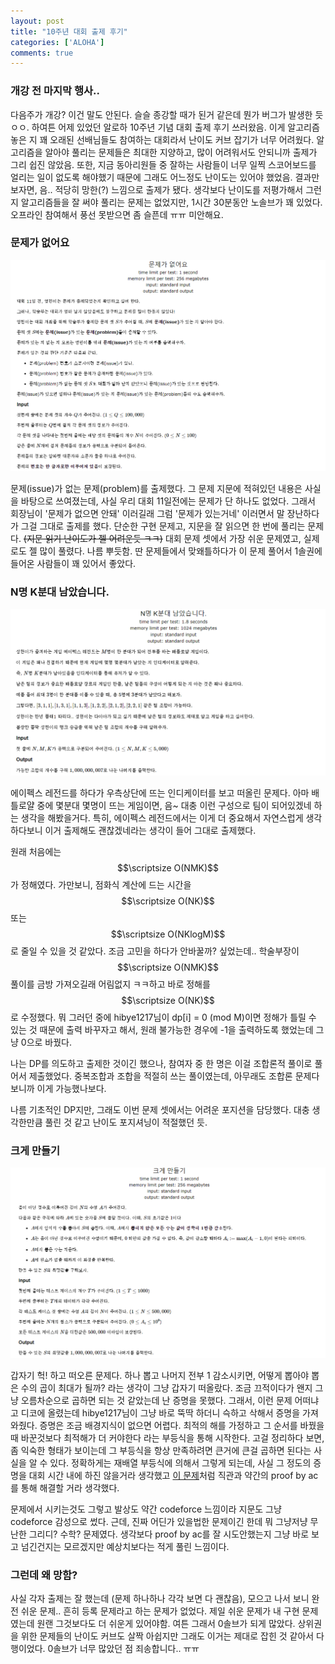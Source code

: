 ```yaml
---
layout: post
title: "10주년 대회 출제 후기"
categories: ['ALOHA']
comments: true
---
```

<script type="text/javascript" 
src="https://cdn.mathjax.org/mathjax/latest/MathJax.js?config=TeX-AMS_HTML">
</script>
### **개강 전 마지막 행사..**
다음주가 개강? 이건 말도 안된다. 슬슬 종강할 때가 된거 같은데 뭔가 버그가 발생한 듯 ㅇㅇ. 하여튼 어제 있었던 알로하 10주년 기념 대회 출제 후기 쓰러왔음. 이게 알고리즘 놓은 지 꽤 오래된 선배님들도 참여하는 대회라서 난이도 커브 잡기가 너무 어려웠다. 알고리즘을 알아야 풀리는 문제들은 최대한 지양하고, 많이 어려워서도 안되니까 출제가 그리 쉽진 않았음. 또한, 지금 동아리원들 중 잘하는 사람들이 너무 일찍 스코어보드를 얼리는 일이 없도록 해야했기 때문에 그래도 어느정도 난이도는 있어야 했었음. 결과만 보자면, 음.. 적당히 망한(?) 느낌으로 출제가 됐다. 생각보다 난이도를 저평가해서 그런지 알고리즘들을 잘 써야 풀리는 문제는 없었지만, 1시간 30분동안 노솔브가 꽤 있었다. 오프라인 참여해서 풍선 못받으면 좀 슬픈데 ㅠㅠ 미안해요.

### **문제가 없어요**
<p align="center">
<img src = "/assets/img/10th/1.png" alt = "1">
</p>

문제(issue)가 없는 문제(problem)를 출제했다. 그 문제 지문에 적혀있던 내용은 사실을 바탕으로 쓰여졌는데, 사실 우리 대회 11일전에는 문제가 단 하나도 없었다. 그래서 회장님이 '문제가 없으면 안돼' 이러길래 그럼 '문제가 있는거네' 이러면서 말 장난하다가 그걸 그대로 출제를 했다. 단순한 구현 문제고, 지문을 잘 읽으면 한 번에 풀리는 문제다. ~~(지문 읽기 난이도가 젤 어려운듯 ㅋㅋ)~~ 대회 문제 셋에서 가장 쉬운 문제였고, 실제로도 젤 많이 풀렸다. 나름 뿌듯함. 딴 문제들에서 맞왜틀하다가 이 문제 풀어서 1솔권에 들어온 사람들이 꽤 있어서 좋았다. 

### **N명 K분대 남았습니다.**
<p align="center">
<img src = "/assets/img/10th/2.png" alt = "2">
</p>

에이펙스 레전드를 하다가 우측상단에 뜨는 인디케이터를 보고 떠올린 문제다. 아마 배틀로얄 중에 몇분대 몇명이 뜨는 게임이면, 음~ 대충 이런 구성으로 팀이 되어있겠네 하는 생각을 해봤을거다. 특히, 에이펙스 레전드에서는 이게 더 중요해서 자연스럽게 생각하다보니 이거 출제해도 괜찮겠네라는 생각이 들어 그대로 출제했다.

원래 처음에는 $$\scriptsize O(NMK)$$가 정해였다. 가만보니, 점화식 계산에 드는 시간을 $$\scriptsize O(NK)$$ 또는 $$\scriptsize O(NKlogM)$$ 로 줄일 수 있을 것 같았다. 조금 고민을 하다가 안바꿀까? 싶었는데.. 학술부장이 $$\scriptsize O(NMK)$$풀이를 금방 가져오길래 어림없지 ㅋㅋ하고 바로 정해를 $$\scriptsize O(NK)$$로 수정했다. 뭐 그러던 중에 hibye1217님이 dp[i] = 0 (mod M)이면 정해가 틀릴 수 있는 것 때문에 출력 바꾸자고 해서, 원래 불가능한 경우에 -1을 출력하도록 했었는데 그냥 0으로 바꿨다.

나는 DP를 의도하고 출제한 것이긴 했으나, 참여자 중 한 명은 이걸 조합론적 풀이로 풀어서 제출했었다. 중복조합과 조합을 적절히 쓰는 풀이였는데, 아무래도 조합론 문제다 보니까 이게 가능했나보다. 

나름 기초적인 DP지만, 그래도 이번 문제 셋에서는 어려운 포지션을 담당했다. 대충 생각한만큼 풀린 것 같고 난이도 포지셔닝이 적절했던 듯.

### **크게 만들기**
<p align="center">
<img src = "/assets/img/10th/3.png" alt = "3">
</p>

갑자기 헉! 하고 떠오른 문제다. 하나 뽑고 나머지 전부 1 감소시키면, 어떻게 뽑아야 뽑은 수의 곱이 최대가 될까? 라는 생각이 그냥 갑자기 떠올랐다. 조금 끄적이다가 왠지 그냥 오름차순으로 곱하면 되는 것 같았는데 난 증명을 못했다. 그래서, 이런 문제 어떠냐고 디코에 올렸는데 hibye1217님이 그냥 바로 뚝딱 하더니 슥하고 삭해서 증명을 가져와줬다. 증명은 조금 배경지식이 없으면 어렵다. 최적의 해를 가정하고 그 순서를 바꿨을 때 바꾼것보다 최적해가 더 커야한다 라는 부등식을 통해 시작한다. 고걸 정리하다 보면, 좀 익숙한 형태가 보이는데 그 부등식을 항상 만족하려면 큰거에 큰걸 곱하면 된다는 사실을 알 수 있다. 정확하게는 재배열 부등식에 의해서 그렇게 되는데, 사실 그 정도의 증명을 대회 시간 내에 하진 않을거라 생각했고 [이 문제](https://boj.kr/1026)처럼 직관과 약간의 proof by ac를 통해 해결할 거라 생각했다.

문제에서 시키는것도 그렇고 발상도 약간 codeforce 느낌이라 지문도 그냥 codeforce 감성으로 썼다. 근데, 진짜 어딘가 있을법한 문제이긴 한데 뭐 그냥저냥 무난한 그리디? 수학? 문제였다. 생각보다 proof by ac를 잘 시도안했는지 그냥 바로 보고 넘긴건지는 모르겠지만 예상치보다는 적게 풀린 느낌이다.

### **그런데 왜 망함?**
사실 각자 출제는 잘 했는데 (문제 하나하나 각각 보면 다 괜찮음), 모으고 나서 보니 완전 쉬운 문제.. 흔히 등록 문제라고 하는 문제가 없었다. 제일 쉬운 문제가 내 구현 문제였는데 원랜 그것보다도 더 쉬운게 있어야함. 여튼 그래서 0솔브가 되게 많았다. 상위권을 위한 문제들의 난이도 커브도 살짝 아쉽지만 그래도 이거는 제대로 잡힌 것 같아서 다행이었다. 0솔브가 너무 많았던 점 죄송합니다.. ㅠㅠ 